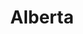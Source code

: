 ---
layout: photography
title:  "Alberta"
region: "Canada"
year: 2018
id: alberta
intro: "Alberta is one of those places you never want to leave. Home to national parks like Banff and Jasper and some of the most awe-inspiring landscapes I’ve ever seen."
seo:
    title: "Travel Photography - Alberta"
    description: "Photography from around Alberta, Canada, including Banff, Jasper, Kananaskis, Maligne Lake and Peyto Lake."
    image:
        url: "Canada-009.jpg"
        alt: "Medicine Lake"
hero:
    image: "Canada-009.jpg"
    alt: "Medicine Lake"
thumb:
    image: "Canada-008.jpg"
    alt: "Maligne Lake"
---